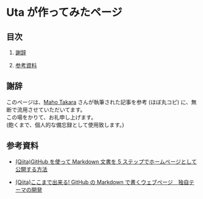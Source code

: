 # Uta が作ってみたページ


## 目次

1. [謝辞](#Acknowledgments)

1. [参考資料](#references)


## <a id="Acknowledgments"></a> 謝辞

このページは、[Maho Takara](https://qiita.com/MahoTakara) さんが執筆された記事を参考 (ほぼ丸コピ) に、無断で流用させていただいてます。  
この場をかりて、お礼申し上げます。  
 (飽くまで、個人的な備忘録として使用致します。)


## <a id="references"></a> 参考資料

- [(Qiita)GitHub を使って Markdown 文書を 5 ステップでホームページとして公開する方法](https://qiita.com/MahoTakara/items/3800e9dc83b530d0a050)

- [(Qiita)ここまで出来る! GitHub の Markdown で書くウェブページ　独自テーマの開発](https://qiita.com/MahoTakara/items/e3d88a0d5d128bb07b27)

